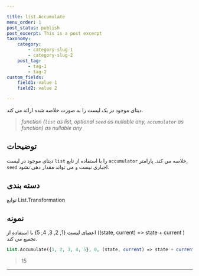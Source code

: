 ```yaml
---

title: list.Accumulate
menu_order: 1
post_status: publish
post_excerpt: This is a post excerpt
taxonomy:
    category:
        - category-slug-1
        - category-slug-2
    post_tag:
        - tag-1
        - tag-2
custom_fields:
    field1: value 1
    field2: value 2

---
```

دیتای موجود در یک لیست را به صورت خلاصه شده ارائه می کند.
> _function (<code>list</code> as list, optional <code>seed</code> as nullable any, <code>accumulator</code> as function) as nullable any_

## توضیحات 
دیتای موجود در لیست  <code>list</code>  را با استفاده از تابع <code>accumulator</code> خلاصه می کند.  پارامتر, <code>seed</code> اجباری نیست و می تواند مقدار دهی نشود.
## دسته بندی 
توابع List.Transformation
## نمونه 
اعضای لیست {1, 2, 3, 4, 5} با استفاده از ((state, current) => state + current ) تجمیع می کند.
```php
List.Accumulate({1, 2, 3, 4, 5}, 0, (state, current) => state + current)
```
> 15

***
